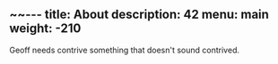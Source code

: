 ~~---
title: About
description: 42
menu: main
weight: -210
---

Geoff needs contrive something that doesn't sound contrived.
